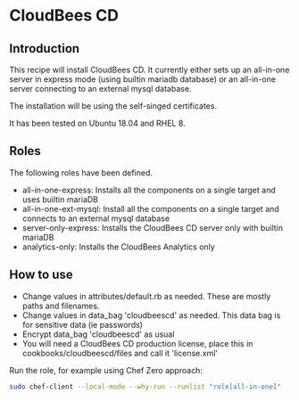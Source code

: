 # CloudBees CD #

## Introduction ##

This recipe will install CloudBees CD.  It currently either sets up an all-in-one server in express mode (using builtin mariadb database) or an all-in-one server connecting to an external mysql database.

The installation will be using the self-singed certificates.

It has been tested on Ubuntu 18.04 and RHEL 8.
## Roles ##

The following roles have been defined.

- all-in-one-express: Installs all the components on a single target and uses builtin mariaDB
- all-in-one-ext-mysql: Install all the components on a single target and connects to an external mysql database
- server-only-express: Installs the CloudBees CD server only with builtin mariaDB
- analytics-only: Installs the CloudBees Analytics only
## How to use ##

- Change values in attributes/default.rb as needed.  These are mostly paths and filenames.
- Change values in data_bag 'cloudbeescd' as needed.  This data bag is for sensitive data (ie passwords)
- Encrypt data_bag 'cloudbeescd' as usual
- You will need a CloudBees CD production license, place this in cookbooks/cloudbeescd/files and call it 'license.xml'

Run the role, for example using Chef Zero approach:

```bash
sudo chef-client --local-mode --why-run --runlist "role[all-in-one]"
```
